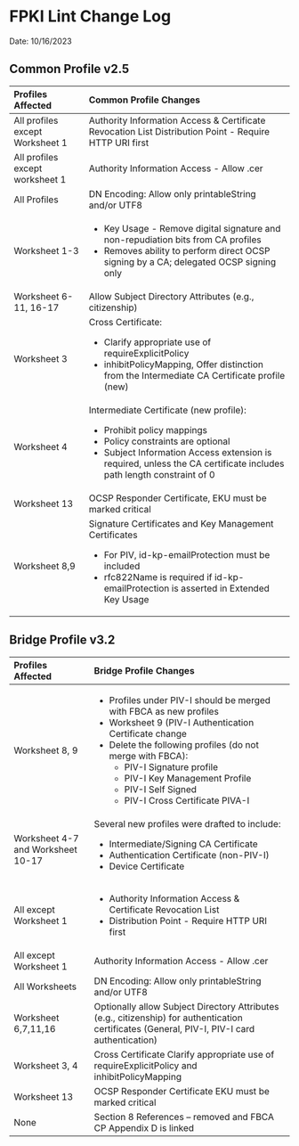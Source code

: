 # FPKI Lint Change Log
Date: 10/16/2023

## Common Profile v2.5

| Profiles Affected | Common Profile Changes |
|:--------------------------|:---------------|
| All profiles except Worksheet 1 | Authority Information Access & Certificate Revocation List Distribution Point - Require HTTP URI first |
| All profiles except worksheet 1 | Authority Information Access - Allow .cer |
| All Profiles | DN Encoding: Allow only printableString and/or UTF8 |
| Worksheet 1-3 | <ul><li>Key Usage - Remove digital signature and non-repudiation bits from CA profiles</li><li>Removes ability to perform direct OCSP signing by a CA; delegated OCSP signing only</li></ul> |
| Worksheet 6-11, 16-17 | Allow Subject Directory Attributes (e.g., citizenship) |
| Worksheet 3 | Cross Certificate: <ul><li>Clarify appropriate use of requireExplicitPolicy</li><li>inhibitPolicyMapping, Offer distinction from the Intermediate CA Certificate profile (new)</li></ul> |
| Worksheet 4 | Intermediate Certificate (new profile):<ul><li>Prohibit policy mappings</li><li>Policy constraints are optional</li><li>Subject Information Access extension is required, unless the CA certificate includes path length constraint of 0</li></ul> |
| Worksheet 13 | OCSP Responder Certificate, EKU must be marked critical |
| Worksheet 8,9 | Signature Certificates and Key Management Certificates <ul><li>For PIV, id-kp-emailProtection must be included</li><li>rfc822Name is required if id-kp-emailProtection is asserted in Extended Key Usage</li></ul> |

## Bridge Profile v3.2

| Profiles Affected | Bridge Profile Changes |
|:--------------------------|:----------------------|
|  Worksheet 8, 9 | <ul><li>Profiles under PIV-I should be merged with FBCA as new profiles</li><li>Worksheet 9 (PIV-I Authentication Certificate change</li><li>Delete the following profiles (do not merge with FBCA):<ul><li>PIV-I Signature profile</li><li>PIV-I Key Management Profile</li><li>PIV-I Self Signed</li><li>PIV-I Cross Certificate PIVA-I</li></ul></li></ul> |
| Worksheet 4-7 and Worksheet 10-17 | Several new profiles were drafted to include: <ul><li>Intermediate/Signing CA Certificate</li><li>Authentication Certificate (non-PIV-I)</li><li>Device Certificate</li></ul>
| All except Worksheet 1 | <ul><li>Authority Information Access & Certificate Revocation List</li><li>Distribution Point - Require HTTP URI first</li></ul>
| All except Worksheet 1 | Authority Information Access - Allow .cer |
| All Worksheets | DN Encoding: Allow only printableString and/or UTF8 |
| Worksheet 6,7,11,16 | Optionally allow Subject Directory Attributes (e.g., citizenship) for authentication certificates (General, PIV-I, PIV-I card authentication) |
| Worksheet 3, 4 | Cross Certificate Clarify appropriate use of requireExplicitPolicy and inhibitPolicyMapping |
| Worksheet 13 | OCSP Responder Certificate EKU must be marked critical |
| None | Section 8 References – removed and FBCA CP Appendix D is linked |

